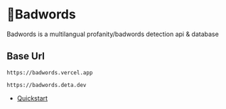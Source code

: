 # 🤬Badwords

Badwords is a multilangual profanity/badwords detection api & database

## Base Url

```
https://badwords.vercel.app
```

```
https://badwords.deta.dev
```

- [Quickstart](#quickstart)

